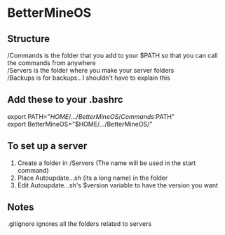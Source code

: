 # BetterMineOS

## Structure
/Commands is the folder that you add to your $PATH so that you can call the commands from anywhere  
/Servers is the folder where you make your server folders  
/Backups is for backups.. I shouldn't have to explain this

## Add these to your .bashrc
export PATH="$HOME/.../BetterMineOS/Commands:$PATH"  
export BetterMineOS="$HOME/.../BetterMineOS/"  

## To set up a server
1. Create a folder in /Servers (The name will be used in the start command)
2. Place Autoupdate...sh (its a long name) in the folder
3. Edit Autoupdate...sh's $version variable to have the version you want

## Notes
.gitignore ignores all the folders related to servers

